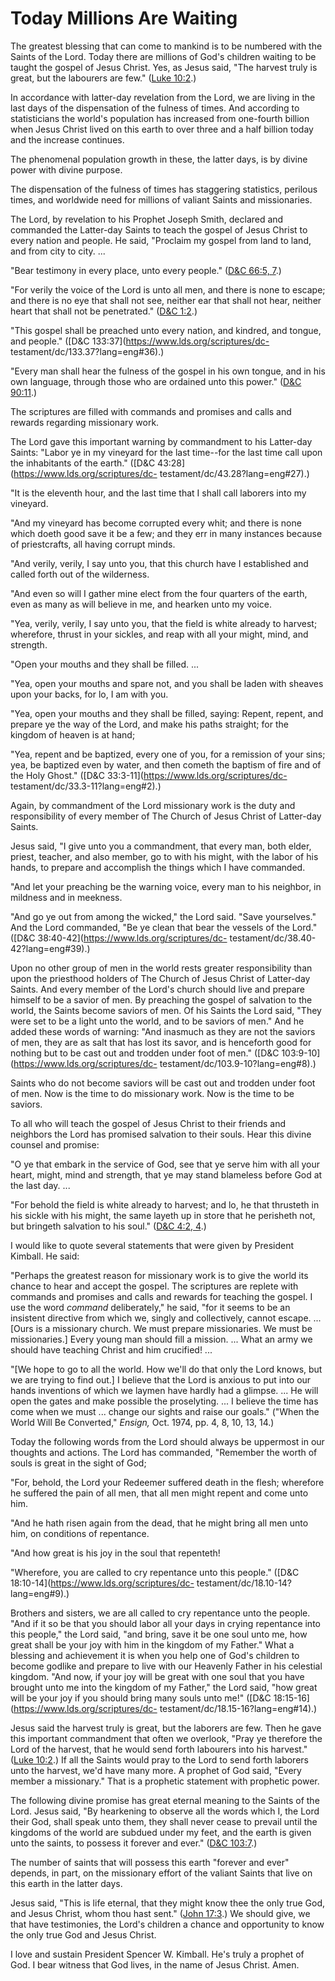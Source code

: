 # Today Millions Are Waiting

The greatest blessing that can come to mankind is to be numbered with the
Saints of the Lord. Today there are millions of God's children waiting to be
taught the gospel of Jesus Christ. Yes, as Jesus said, "The harvest truly is
great, but the labourers are few." ([Luke
10:2](https://www.lds.org/scriptures/nt/luke/10.2?lang=eng#1).)

In accordance with latter-day revelation from the Lord, we are living in the
last days of the dispensation of the fulness of times. And according to
statisticians the world's population has increased from one-fourth billion
when Jesus Christ lived on this earth to over three and a half billion today
and the increase continues.

The phenomenal population growth in these, the latter days, is by divine power
with divine purpose.

The dispensation of the fulness of times has staggering statistics, perilous
times, and worldwide need for millions of valiant Saints and missionaries.

The Lord, by revelation to his Prophet Joseph Smith, declared and commanded
the Latter-day Saints to teach the gospel of Jesus Christ to every nation and
people. He said, "Proclaim my gospel from land to land, and from city to city.
...

"Bear testimony in every place, unto every people." ([D&amp;C 66:5,
7](https://www.lds.org/scriptures/dc-testament/dc/66.5%2C7?lang=eng#4).)

"For verily the voice of the Lord is unto all men, and there is none to
escape; and there is no eye that shall not see, neither ear that shall not
hear, neither heart that shall not be penetrated." ([D&amp;C
1:2](https://www.lds.org/scriptures/dc-testament/dc/1.2?lang=eng#1).)

"This gospel shall be preached unto every nation, and kindred, and tongue, and
people." ([D&amp;C 133:37](https://www.lds.org/scriptures/dc-
testament/dc/133.37?lang=eng#36).)

"Every man shall hear the fulness of the gospel in his own tongue, and in his
own language, through those who are ordained unto this power." ([D&amp;C
90:11](https://www.lds.org/scriptures/dc-testament/dc/90.11?lang=eng#10).)

The scriptures are filled with commands and promises and calls and rewards
regarding missionary work.

The Lord gave this important warning by commandment to his Latter-day Saints:
"Labor ye in my vineyard for the last time--for the last time call upon the
inhabitants of the earth." ([D&amp;C 43:28](https://www.lds.org/scriptures/dc-
testament/dc/43.28?lang=eng#27).)

"It is the eleventh hour, and the last time that I shall call laborers into my
vineyard.

"And my vineyard has become corrupted every whit; and there is none which
doeth good save it be a few; and they err in many instances because of
priestcrafts, all having corrupt minds.

"And verily, verily, I say unto you, that this church have I established and
called forth out of the wilderness.

"And even so will I gather mine elect from the four quarters of the earth,
even as many as will believe in me, and hearken unto my voice.

"Yea, verily, verily, I say unto you, that the field is white already to
harvest; wherefore, thrust in your sickles, and reap with all your might,
mind, and strength.

"Open your mouths and they shall be filled. ...

"Yea, open your mouths and spare not, and you shall be laden with sheaves upon
your backs, for lo, I am with you.

"Yea, open your mouths and they shall be filled, saying: Repent, repent, and
prepare ye the way of the Lord, and make his paths straight; for the kingdom
of heaven is at hand;

"Yea, repent and be baptized, every one of you, for a remission of your sins;
yea, be baptized even by water, and then cometh the baptism of fire and of the
Holy Ghost." ([D&amp;C 33:3-11](https://www.lds.org/scriptures/dc-
testament/dc/33.3-11?lang=eng#2).)

Again, by commandment of the Lord missionary work is the duty and
responsibility of every member of The Church of Jesus Christ of Latter-day
Saints.

Jesus said, "I give unto you a commandment, that every man, both elder,
priest, teacher, and also member, go to with his might, with the labor of his
hands, to prepare and accomplish the things which I have commanded.

"And let your preaching be the warning voice, every man to his neighbor, in
mildness and in meekness.

"And go ye out from among the wicked," the Lord said. "Save yourselves." And
the Lord commanded, "Be ye clean that bear the vessels of the Lord." ([D&amp;C
38:40-42](https://www.lds.org/scriptures/dc-
testament/dc/38.40-42?lang=eng#39).)

Upon no other group of men in the world rests greater responsibility than upon
the priesthood holders of The Church of Jesus Christ of Latter-day Saints. And
every member of the Lord's church should live and prepare himself to be a
savior of men. By preaching the gospel of salvation to the world, the Saints
become saviors of men. Of his Saints the Lord said, "They were set to be a
light unto the world, and to be saviors of men." And he added these words of
warning: "And inasmuch as they are not the saviors of men, they are as salt
that has lost its savor, and is henceforth good for nothing but to be cast out
and trodden under foot of men." ([D&amp;C
103:9-10](https://www.lds.org/scriptures/dc-
testament/dc/103.9-10?lang=eng#8).)

Saints who do not become saviors will be cast out and trodden under foot of
men. Now is the time to do missionary work. Now is the time to be saviors.

To all who will teach the gospel of Jesus Christ to their friends and
neighbors the Lord has promised salvation to their souls. Hear this divine
counsel and promise:

"O ye that embark in the service of God, see that ye serve him with all your
heart, might, mind and strength, that ye may stand blameless before God at the
last day. ...

"For behold the field is white already to harvest; and lo, he that thrusteth
in his sickle with his might, the same layeth up in store that he perisheth
not, but bringeth salvation to his soul." ([D&amp;C 4:2,
4](https://www.lds.org/scriptures/dc-testament/dc/4.2%2C4?lang=eng#1).)

I would like to quote several statements that were given by President Kimball.
He said:

"Perhaps the greatest reason for missionary work is to give the world its
chance to hear and accept the gospel. The scriptures are replete with commands
and promises and calls and rewards for teaching the gospel. I use the word
_command_ deliberately," he said, "for it seems to be an insistent directive
from which we, singly and collectively, cannot escape. ... [Ours is a missionary
church. We must prepare missionaries. We must be missionaries.] Every young
man should fill a mission. ... What an army we should have teaching Christ and
him crucified! ...

"[We hope to go to all the world. How we'll do that only the Lord knows, but
we are trying to find out.] I believe that the Lord is anxious to put into our
hands inventions of which we laymen have hardly had a glimpse. ... He will open
the gates and make possible the proselyting. ... I believe the time has come
when we must ... change our sights and raise our goals." ("When the World Will
Be Converted," _Ensign,_ Oct. 1974, pp. 4, 8, 10, 13, 14.)

Today the following words from the Lord should always be uppermost in our
thoughts and actions. The Lord has commanded, "Remember the worth of souls is
great in the sight of God;

"For, behold, the Lord your Redeemer suffered death in the flesh; wherefore he
suffered the pain of all men, that all men might repent and come unto him.

"And he hath risen again from the dead, that he might bring all men unto him,
on conditions of repentance.

"And how great is his joy in the soul that repenteth!

"Wherefore, you are called to cry repentance unto this people." ([D&amp;C
18:10-14](https://www.lds.org/scriptures/dc-
testament/dc/18.10-14?lang=eng#9).)

Brothers and sisters, we are all called to cry repentance unto the people.
"And if it so be that you should labor all your days in crying repentance into
this people," the Lord said, "and bring, save it be one soul unto me, how
great shall be your joy with him in the kingdom of my Father." What a blessing
and achievement it is when you help one of God's children to become godlike
and prepare to live with our Heavenly Father in his celestial kingdom. "And
now, if your joy will be great with one soul that you have brought unto me
into the kingdom of my Father," the Lord said, "how great will be your joy if
you should bring many souls unto me!" ([D&amp;C
18:15-16](https://www.lds.org/scriptures/dc-
testament/dc/18.15-16?lang=eng#14).)

Jesus said the harvest truly is great, but the laborers are few. Then he gave
this important commandment that often we overlook, "Pray ye therefore the Lord
of the harvest, that he would send forth labourers into his harvest." ([Luke
10:2](https://www.lds.org/scriptures/nt/luke/10.2?lang=eng#1).) If all the
Saints would pray to the Lord to send forth laborers unto the harvest, we'd
have many more. A prophet of God said, "Every member a missionary." That is a
prophetic statement with prophetic power.

The following divine promise has great eternal meaning to the Saints of the
Lord. Jesus said, "By hearkening to observe all the words which I, the Lord
their God, shall speak unto them, they shall never cease to prevail until the
kingdoms of the world are subdued under my feet, and the earth is given unto
the saints, to possess it forever and ever." ([D&amp;C
103:7](https://www.lds.org/scriptures/dc-testament/dc/103.7?lang=eng#6).)

The number of saints that will possess this earth "forever and ever" depends,
in part, on the missionary effort of the valiant Saints that live on this
earth in the latter days.

Jesus said, "This is life eternal, that they might know thee the only true
God, and Jesus Christ, whom thou hast sent." ([John
17:3](https://www.lds.org/scriptures/nt/john/17.3?lang=eng#2).) We should
give, we that have testimonies, the Lord's children a chance and opportunity
to know the only true God and Jesus Christ.

I love and sustain President Spencer W. Kimball. He's truly a prophet of God.
I bear witness that God lives, in the name of Jesus Christ. Amen.

